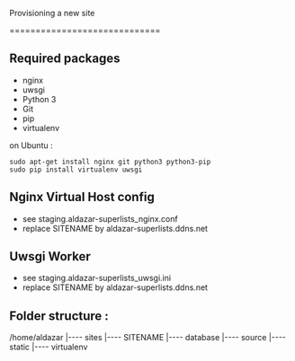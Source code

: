 Provisioning a new site

=============================

## Required packages

- nginx
- uwsgi
- Python 3
- Git
- pip
- virtualenv

on Ubuntu :

	sudo apt-get install nginx git python3 python3-pip
	sudo pip install virtualenv uwsgi

## Nginx Virtual Host config

- see staging.aldazar-superlists_nginx.conf
- replace SITENAME by aldazar-superlists.ddns.net

## Uwsgi Worker

- see staging.aldazar-superlists_uwsgi.ini
- replace SITENAME by aldazar-superlists.ddns.net

## Folder structure :

/home/aldazar
|---- sites
	|---- SITENAME
		|---- database
		|---- source
		|---- static
		|---- virtualenv

